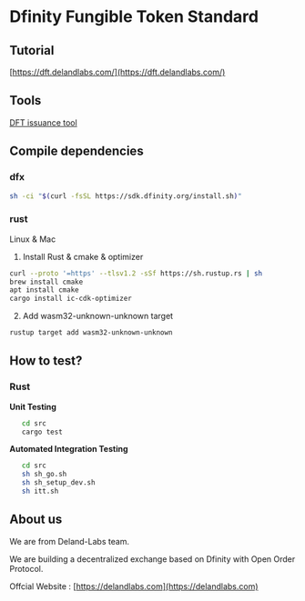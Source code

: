 # Dfinity Fungible Token Standard

## Tutorial

[https://dft.delandlabs.com/](https://dft.delandlabs.com/)

## Tools

[DFT issuance tool](https://github.com/Deland-Labs/dft-issuance-tool)


## Compile dependencies

### dfx

```bash
sh -ci "$(curl -fsSL https://sdk.dfinity.org/install.sh)"
```

### rust

Linux & Mac

1. Install Rust & cmake & optimizer

```bash
curl --proto '=https' --tlsv1.2 -sSf https://sh.rustup.rs | sh
brew install cmake
apt install cmake
cargo install ic-cdk-optimizer
```

2. Add wasm32-unknown-unknown target

```bash
rustup target add wasm32-unknown-unknown
```

## How to test?
### Rust
**Unit Testing**
```bash
   cd src
   cargo test
```
**Automated Integration Testing**
```bash
   cd src
   sh sh_go.sh
   sh sh_setup_dev.sh
   sh itt.sh
```

## About us

We are from Deland-Labs team.

We are building a decentralized exchange based on Dfinity with Open Order Protocol.

Offcial Website : [https://delandlabs.com](https://delandlabs.com)
